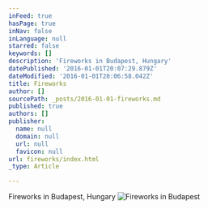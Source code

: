 ```yaml
---
inFeed: true
hasPage: true
inNav: false
inLanguage: null
starred: false
keywords: []
description: 'Fireworks in Budapest, Hungary'
datePublished: '2016-01-01T20:07:29.879Z'
dateModified: '2016-01-01T20:06:58.042Z'
title: Fireworks
author: []
sourcePath: _posts/2016-01-01-fireworks.md
published: true
authors: []
publisher:
  name: null
  domain: null
  url: null
  favicon: null
url: fireworks/index.html
_type: Article

---
```

Fireworks in Budapest, Hungary
![Fireworks in Budapest](https://s3-us-west-2.amazonaws.com/the-grid-img/p/5764575a3eecc5b8b4f96416deacc8a2d228ff5b.jpg)